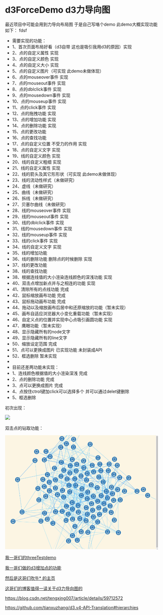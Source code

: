 # d3ForceDemo d3力导向图
最近项目中可能会用到力导向布局图 于是自己写咯个demo 此demo大概实现功能如下：
fdsf
 * 需要实现的功能：
 * 1、首次页面布局好看（d3自带 这也是吸引我用d3的原因）实现
 * 2、点的自定义属性 实现
 * 3、点的自定义颜色 实现
 * 4、点的自定义大小 实现
 * 5、点的自定义图片（可实现 此demo未做体现）
 * 6、点的mouseover事件 实现
 * 7、点的mouseout事件 实现
 * 8、点的dblclick事件 实现
 * 9、点的mousedown事件 实现
 * 10、点的mouseup事件 实现
 * 11、点的click事件 实现
 * 12、点的拖拽功能 实现
 * 13、点的增加功能 实现
 * 14、点的删除功能 实现
 * 15、点的更改功能
 * 16、点的查找功能
 * 17、点的自定义位置 不受力的作用 实现
 * 18、点的自定义文字 实现
 * 19、线的自定义颜色 实现
 * 20、线的自定义粗细 实现
 * 21、线的自定义属性 实现
 * 22、线的箭头及其它形形状（可实现 此demo未做体现）
 * 23、线的流动性样式（未做研究）
 * 24、虚线（未做研究）
 * 25、曲线（未做研究）
 * 26、拆线（未做研究）
 * 27、贝塞尔曲线（未做研究）
 * 28、线的mouseover事件 实现
 * 29、线的mouseout事件 实现
 * 30、线的dblclick事件 实现
 * 31、线的mousedown事件 实现
 * 32、线的mouseup事件 实现
 * 33、线的click事件 实现
 * 34、线的自定义文字 实现
 * 35、线的增加功能
 * 36、线的删除功能 删除点的时候删除 实现
 * 37、线的更改功能
 * 38、线的查找功能
 * 38、根据连线值的大小渲染连线颜色的深浅功能 实现
 * 40、双击点增加新点并与之相连的功能 实现
 * 41、清除所有的点线功能 完成
 * 42、鼠标缩放画布功能 完成
 * 43、鼠标拖动画布功能 完成
 * 44、拖动以及缩放画布后居中和还原缩放的功能（暂未实现）
 * 45、画布自适应浏览器大小变化重载功能（暂未实现）
 * 46、自定义点的位置并实现中心点吸引画圆功能 实现
 * 47、鹰眼功能（暂未实现）
 * 48、显示隐藏所有的node文字
 * 49、显示隐藏所有的line文字
 * 50、缩放设定范围 完成
 * 51、点可以更换成图片 已实现功能 未封装成API
 * 52、框选删除 暂未实现
 *
 * 目前还差两功能未实现：
 * 1、连线颜色根据值的大小渲染深浅 完成
 * 2、点的删除功能 完成
 * 3、点可以更换成图片 完成 
 * 4、点按住ctrol键加click可以选择多个 并可以通过delet键删除
 * 5、框选删除

初次出现：


![](images/topoimg1.gif)


双击点的钻取功能：


![](images/topoimg2.gif)


[我一哥们的threeTestdemo](https://doter1995.github.io/three/threeTest/)

[我一哥们做的d3增加点的功能](https://doter1995.github.io/d3/charts/force.html)

[然后是这哥们吹牛* 的主页](https://doter1995.github.io/)


[这哥们的博客值得一读关于d3力导向图的](https://blog.csdn.net/lzwdfas/article/details/60466566)

https://blog.csdn.net/tengxing007/article/details/59712572

https://github.com/tianxuzhang/d3.v4-API-Translation#hierarchies
